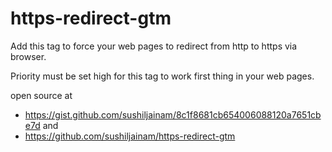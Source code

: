 # https-redirect-gtm

Add this tag to force your web pages to redirect from http to https via browser.

Priority must be set high for this tag to work first thing in your web pages.

open source at
* https://gist.github.com/sushiljainam/8c1f8681cb654006088120a7651cbe7d and
* https://github.com/sushiljainam/https-redirect-gtm
